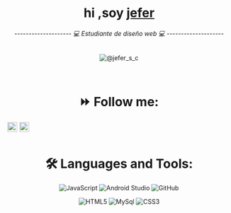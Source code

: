<div align="center">
    <h1>hi ,soy <a href="https://github.com/jefersc">jefer</a></h1> 
    <h6>-------------------- 💻 Estudiante de diseño web 💻 --------------------</h6>  
  
  ![@jefer_s_c](https://user-images.githubusercontent.com/125378976/219987431-d076562f-40cb-4835-b8e0-c5393c384cbe.gif)
  
</div>

<br>


<div align="center">
<h1><strong>⏩ Follow me:</strong></h1>
<a href="https://www.linkedin.com/in/javcho23/">
  <img align="left" style="margin-right:5px" alt="Jefer's Instagram" width="22px" src="https://cdn-icons-png.flaticon.com/512/174/174855.png" />
</a>

<a href="https://twitter.com/javcho23">
  <img align="left" alt="Jefer | Spotify" width="22px" src="https://cdn-icons-png.flaticon.com/512/3669/3669986.png" />
</a>

</div>

<br />
<br/>

<div align="center">
  <h1><strong>🛠️ Languages and Tools:</strong></h1>

![JavaScript](https://img.shields.io/badge/-JavaScript-black?style=flat-square&logo=javascript)
![Android Studio](https://img.shields.io/badge/AndroiStudio-black?style=flat-square&logo=android-studio&logoColor=light-green)
![GitHub](https://img.shields.io/badge/-GitHub-black?style=flat-square&logo=github)

![HTML5](https://img.shields.io/badge/-HTML5-black?style=flat-square&logo=html5&logoColor=white)
![MySql](https://img.shields.io/badge/-MySql-black?style=flat-square&logo=mysql)
![CSS3](https://img.shields.io/badge/-CSS3-black?style=flat-square&logo=css3)

  </div>
